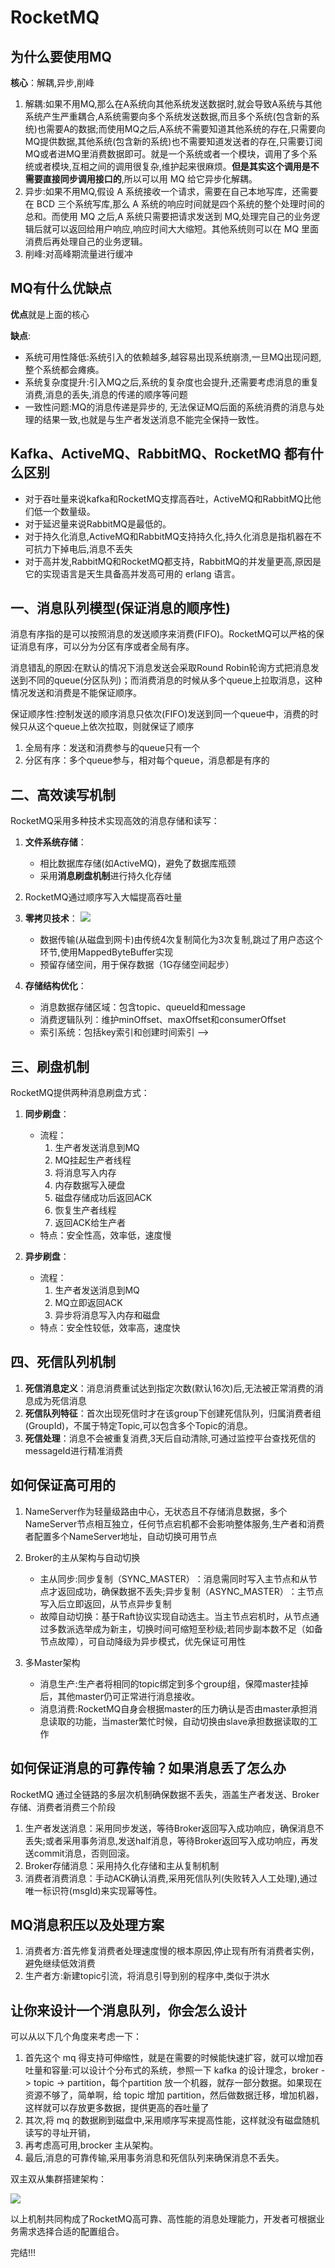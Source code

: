 # RocketMQ

## 为什么要使用MQ

**核心**：解耦,异步,削峰

1. 解耦:如果不用MQ,那么在A系统向其他系统发送数据时,就会导致A系统与其他系统产生严重耦合,A系统需要向多个系统发送数据,而且多个系统(包含新的系统)也需要A的数据;而使用MQ之后,A系统不需要知道其他系统的存在,只需要向MQ提供数据,其他系统(包含新的系统)也不需要知道发送者的存在,只需要订阅MQ或者进MQ里消费数据即可。就是一个系统或者一个模块，调用了多个系统或者模块,互相之间的调用很复杂,维护起来很麻烦。**但是其实这个调用是不需要直接同步调用接口的**,所以可以用 MQ 给它异步化解耦。
2. 异步:如果不用MQ,假设 A 系统接收一个请求，需要在自己本地写库，还需要在 BCD 三个系统写库,那么 A 系统的响应时间就是四个系统的整个处理时间的总和。而使用 MQ 之后,A 系统只需要把请求发送到 MQ,处理完自己的业务逻辑后就可以返回给用户响应,响应时间大大缩短。其他系统则可以在 MQ 里面消费后再处理自己的业务逻辑。
3. 削峰:对高峰期流量进行缓冲

## MQ有什么优缺点

**优点**就是上面的核心

**缺点**:

- 系统可用性降低:系统引入的依赖越多,越容易出现系统崩溃,一旦MQ出现问题,整个系统都会瘫痪。
- 系统复杂度提升:引入MQ之后,系统的复杂度也会提升,还需要考虑消息的重复消费,消息的丢失,消息的传递的顺序等问题
- 一致性问题:MQ的消息传递是异步的, 无法保证MQ后面的系统消费的消息与处理的结果一致,也就是与生产者发送消息不能完全保持一致性。

## Kafka、ActiveMQ、RabbitMQ、RocketMQ 都有什么区别

- 对于吞吐量来说kafka和RocketMQ支撑高吞吐，ActiveMQ和RabbitMQ比他们低一个数量级。
- 对于延迟量来说RabbitMQ是最低的。
- 对于持久化消息,ActiveMQ和RabbitMQ支持持久化,持久化消息是指机器在不可抗力下掉电后,消息不丢失
- 对于高并发,RabbitMQ和RocketMQ都支持，RabbitMQ的并发量更高,原因是它的实现语言是天生具备高并发高可用的 erlang 语言。


## 一、消息队列模型(保证消息的顺序性)

消息有序指的是可以按照消息的发送顺序来消费(FIFO)。RocketMQ可以严格的保证消息有序，可以分为分区有序或者全局有序。

消息错乱的原因:在默认的情况下消息发送会采取Round Robin轮询方式把消息发送到不同的queue(分区队列)；而消费消息的时候从多个queue上拉取消息，这种情况发送和消费是不能保证顺序。

保证顺序性:控制发送的顺序消息只依次(FIFO)发送到同一个queue中，消费的时候只从这个queue上依次拉取，则就保证了顺序

1. 全局有序：发送和消费参与的queue只有一个
2. 分区有序：多个queue参与，相对每个queue，消息都是有序的


## 二、高效读写机制

RocketMQ采用多种技术实现高效的消息存储和读写：

1. **文件系统存储**：
   - 相比数据库存储(如ActiveMQ)，避免了数据库瓶颈
   - 采用**消息刷盘机制**进行持久化存储

2. RocketMQ通过顺序写入大幅提高吞吐量

3. **零拷贝技术**：
   ![](./images/RocketMQ-02.png)
   - 数据传输(从磁盘到网卡)由传统4次复制简化为3次复制,跳过了用户态这个环节,使用MappedByteBuffer实现
   - 预留存储空间，用于保存数据（1G存储空间起步）

4. **存储结构优化**：

   - 消息数据存储区域：包含topic、queueId和message
   - 消费逻辑队列：维护minOffset、maxOffset和consumerOffset
   - 索引系统：包括key索引和创建时间索引 -->

## 三、刷盘机制

RocketMQ提供两种消息刷盘方式：

1. **同步刷盘**：
   - 流程：
     1. 生产者发送消息到MQ
     2. MQ挂起生产者线程
     3. 将消息写入内存
     4. 内存数据写入硬盘
     5. 磁盘存储成功后返回ACK
     6. 恢复生产者线程
     7. 返回ACK给生产者
   - 特点：安全性高，效率低，速度慢

2. **异步刷盘**：
   - 流程：
     1. 生产者发送消息到MQ
     2. MQ立即返回ACK
     3. 异步将消息写入内存和磁盘
   - 特点：安全性较低，效率高，速度快

## 四、死信队列机制

1. **死信消息定义**：消息消费重试达到指定次数(默认16次)后,无法被正常消费的消息成为死信消息
2. **死信队列特征**：首次出现死信时才在该group下创建死信队列，归属消费者组(GroupId)，不属于特定Topic,可以包含多个Topic的消息。
3. **死信处理**：消息不会被重复消费,3天后自动清除,可通过监控平台查找死信的messageId进行精准消费

## 如何保证高可用的
1. NameServer作为轻量级路由中心，无状态且不存储消息数据，多个NameServer节点相互独立，任何节点宕机都不会影响整体服务,生产者和消费者配置多个NameServer地址，自动切换可用节点

2. Broker的主从架构与自动切换
   - 主从同步:同步复制（SYNC_MASTER）​​：消息需同时写入主节点和从节点才返回成功，确保数据不丢失;异步复制（ASYNC_MASTER）​​：主节点写入后立即返回，从节点异步复制
   - 故障自动切换：基于Raft协议实现自动选主。当主节点宕机时，从节点通过多数派选举成为新主，切换时间可缩短至秒级;若同步副本数不足（如备节点故障），可自动降级为异步模式，优先保证可用性
3. 多Master架构
   - 消息生产:生产者将相同的topic绑定到多个group组，保障master挂掉后，其他master仍可正常进行消息接收。
   - 消息消费:RocketMQ自身会根据master的压力确认是否由master承担消息读取的功能，当master繁忙时候，自动切换由slave承担数据读取的工作

## 如何保证消息的可靠传输？如果消息丢了怎么办
RocketMQ 通过全链路的多层次机制确保数据不丢失，涵盖生产者发送、Broker存储、消费者消费三个阶段
1. 生产者发送消息：采用同步发送，等待Broker返回写入成功响应，确保消息不丢失;或者采用事务消息,发送half消息，等待Broker返回写入成功响应，再发送commit消息，否则回滚。
2. Broker存储消息：采用持久化存储和主从复制机制
3. 消费者消费消息：手动ACK确认消费,采用死信队列(失败转入人工处理),通过唯一标识符(msgId)来实现幂等性。

## MQ消息积压以及处理方案
1. 消费者方:首先修复消费者处理速度慢的根本原因,停止现有所有消费者实例，避免继续低效消费
2. 生产者方:新建topic引流，将消息引导到别的程序中,类似于洪水

## 让你来设计一个消息队列，你会怎么设计
可以从以下几个角度来考虑一下：
1. 首先这个 mq 得支持可伸缩性，就是在需要的时候能快速扩容，就可以增加吞吐量和容量:可以设计个分布式的系统，参照一下 kafka 的设计理念，broker -> topic -> partition，每个partition 放一个机器，就存一部分数据。如果现在资源不够了，简单啊，给 topic 增加 partition，然后做数据迁移，增加机器，这样就可以存放更多数据，提供更高的吞吐量了
2. 其次,将 mq 的数据刷到磁盘中,采用顺序写来提高性能，这样就没有磁盘随机读写的寻址开销，
3. 再考虑高可用,brocker 主从架构。
4. 最后,消息的可靠传输,采用事务消息和死信队列来确保消息不丢失。

双主双从集群搭建架构：

![](./images/双主双从.png)


以上机制共同构成了RocketMQ高可靠、高性能的消息处理能力，开发者可根据业务需求选择合适的配置组合。

完结!!!